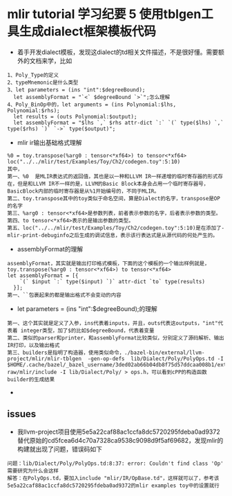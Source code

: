 # mlir tutorial 学习纪要 5 使用tblgen工具生成dialect框架模板代码
- 着手开发dialect模板，发现这dialect的td相关文件描述，不是很好懂。需要额外的文档来学，比如
```
1、Poly_Type的定义
2、typeMnemonic是什么类型
3、let parameters = (ins "int":$degreeBound);
  let assemblyFormat = "`<` $degreeBound `>`";怎么理解
4、Poly_BinOp中的，let arguments = (ins Polynomial:$lhs, Polynomial:$rhs);
  let results = (outs Polynomial:$output);
  let assemblyFormat = "$lhs `,` $rhs attr-dict `:` `(` type($lhs) `,` type($rhs) `)` `->` type($output)"; 
```
- mlir ir输出基础格式理解
```
%0 = toy.transpose(%arg0 : tensor<*xf64>) to tensor<*xf64> loc("../../mlir/test/Examples/Toy/Ch2/codegen.toy":5:10)
其中，
第一、%0  是MLIR表达式的返回值，其也是以一种和LLVM IR一样递增的临时寄存器的形式存在，但是和LLVM IR不一样的是，LLVM的Basic Block本身会占用一个临时寄存器号，BasicBlock内部的临时寄存器是从%1开始编号的，不同于MLIR。
第二、toy.transpose其中的toy类似于命名空间，算是Dialect的名字，transpose是OP的名字
第三、%arg0 : tensor<*xf64>是参数列表，前者表示参数的名字，后者表示参数的类型。
第四、to tensor<*xf64>表示的是输出参数的类型。
第五、loc("../../mlir/test/Examples/Toy/Ch2/codegen.toy":5:10)是在添加了-mlir-print-debuginfo之后生成的调试信息，表示该行表达式是从源代码的何处产生的。
```
- assemblyFormat的理解
```
assemblyFormat，其实就是输出打印格式模板，下面的这个模板的一个输出样例就是，toy.transpose(%arg0 : tensor<*xf64>) to tensor<*xf64> 
let assemblyFormat = [{
    `(` $input `:` type($input) `)` attr-dict `to` type(results)
  }];
第一、``包裹起来的都是输出格式不会变动的内容
```
- let parameters = (ins "int":$degreeBound);的理解
```
第一、这个其实就是定义了入参，ins代表着inputs，并且，outs代表这outputs，"int"代表着 integer类型，加了$的比如$degreeBound，代表着变量
第二、类似的parser和printer，和assemblyFormat比较类似，分别定义了源码解析、输出IR打印，以及输出格式
第三、builders是指明了构造器，使用类似命令，./bazel-bin/external/llvm-project/mlir/mlir-tblgen  -gen-op-defs  lib/Dialect/Poly/PolyOps.td -I  $HOME/.cache/bazel/_bazel_username/3ded02ab66b04db8f75d57ddcaa008b1/external/llvm-raw/mlir/include -I lib/Dialect/Poly/ > ops.h，可以看到cPP的构造函数builder的生成结果
```
- 
## issues
- 我llvm-project项目使用5e5a22caf88ac1ccfa8dc5720295fdeba0ad9372替代原始的cd5fcea6d4c70a7328ca9538c9098d9f5af69682，发现mlir的构建就出现了问题，错误码如下
```
问题：lib/Dialect/Poly/PolyOps.td:8:37: error: Couldn't find class 'Op' 需要研究为什么会这样
解答：在PolyOps.td，要加入include "mlir/IR/OpBase.td"，这样就可以了，参考该5e5a22caf88ac1ccfa8dc5720295fdeba0ad9372的mlir examples toy中的设置就行
```
